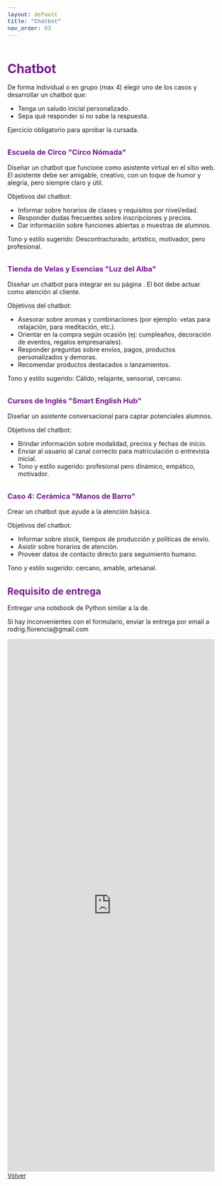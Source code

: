 ```yaml
---
layout: default
title: "Chatbot"
nav_order: 03
---
```


<html lang="es">
<head>
    <meta charset="UTF-8">
    <meta name="viewport" content="width=device-width, initial-scale=1.0">
    <title>Chatbot</title>
    <link href="https://cdn.jsdelivr.net/npm/bootstrap@5.3.0/dist/css/bootstrap.min.css" rel="stylesheet">
    <link rel="stylesheet" href="https://cdn.jsdelivr.net/npm/bootstrap-icons@1.10.0/font/bootstrap-icons.css">
    <style>
        :root {
            --primary: #761a8d;
            --primary-light: #8e3ea5;
            --primary-dark: #5a0f6e;
        }
        body {
            padding-top: 2rem;
            padding-bottom: 2rem;
        }
        .content {
            max-width: 800px;
            margin: 0 auto;
            padding: 0 1rem;
        }
        h1, h2, h3, h4, h5, h6 {
            color: var(--primary);
            margin-top: 2rem;
            margin-bottom: 1rem;
        }
        img {
            max-width: 100%;
            height: auto;
            display: block;
            margin: 2rem auto;
            border-radius: 8px;
            box-shadow: 0 4px 8px rgba(0,0,0,0.1);
        }
        table {
            width: 100%;
            margin: 2rem 0;
            border-collapse: collapse;
        }
        th, td {
            padding: 0.75rem;
            border: 1px solid #dee2e6;
            text-align: left;
        }
        th {
            background-color: #f8f9fa;
            font-weight: 600;
        }
        pre {
            background-color: #f8f9fa;
            padding: 1rem;
            border-radius: 4px;
            overflow-x: auto;
        }
        code {
            font-family: 'Courier New', Courier, monospace;
            background-color: #f8f9fa;
            padding: 0.2rem 0.4rem;
            border-radius: 3px;
            font-size: 0.9em;
        }
        blockquote {
            border-left: 4px solid var(--primary);
            padding-left: 1rem;
            margin-left: 0;
            color: #6c757d;
            font-style: italic;
        }
        .btn-back {
            margin-top: 2rem;
        }
    </style>
</head>
<body>
    <div class="container">
        <div class="content">
            <h1>Chatbot</h1>
         
<p>De forma individual o en grupo (max 4) elegir uno de los casos y desarrollar un chatbot que:</p>
<ul>
<li>Tenga un saludo inicial personalizado.</li>
<li>Sepa qué responder si no sabe la respuesta.</li>
</ul>

<p>Ejercicio obligatorio para aprobar la cursada.</p>

<h3 id="objetivo">Escuela de Circo "Circo Nómada"</h3>
<p>Diseñar un chatbot que funcione como asistente virtual en el sitio web. El asistente debe ser amigable, creativo, con un toque de humor y alegría, pero siempre claro y útil.</p>
<p>Objetivos del chatbot:</p>
<ul>
<li>Informar sobre horarios de clases y requisitos por nivel/edad.</li>
<li>Responder dudas frecuentes sobre inscripciones y precios.</li>
<li>Dar información sobre funciones abiertas o muestras de alumnos.</li>
</ul>
<p>Tono y estilo sugerido: Descontracturado, artístico, motivador, pero profesional.</p>

<h3 id="objetivo_1">Tienda de Velas y Esencias "Luz del Alba"</h3>
<p>Diseñar un chatbot para integrar en su página . El bot debe actuar como atención al cliente.</p>
<p>Objetivos del chatbot:</p>
<ul>
<li>Asesorar sobre aromas y combinaciones (por ejemplo: velas para relajación, para meditación, etc.).</li>
<li>Orientar en la compra según ocasión (ej: cumpleaños, decoración de eventos, regalos empresariales).</li>
<li>Responder preguntas sobre envíos, pagos, productos personalizados y demoras.</li>
<li>Recomendar productos destacados o lanzamientos.</li>
</ul>
<p>Tono y estilo sugerido: Cálido, relajante, sensorial, cercano.</p>

<h3 id="objetivo_2">Cursos de Inglés "Smart English Hub"</h3>
<p>Diseñar un asistente conversacional para captar potenciales alumnos.</p>
<p>Objetivos del chatbot:</p>
<ul>
<li>Brindar información sobre modalidad, precios y fechas de inicio.</li>
<li>Enviar al usuario al canal correcto para matriculación o entrevista inicial.</li>
<li>Tono y estilo sugerido: profesional pero dinámico, empático, motivador.</li>
</ul>

<h3 id="objetivo_3">Caso 4: Cerámica "Manos de Barro"</h3>
<p>Crear un chatbot que ayude a la atención básica.</p>
<p>Objetivos del chatbot:</p>
<ul>
<li>Informar sobre stock, tiempos de producción y políticas de envío.</li>
<li>Asistir sobre horarios de atención.</li>
<li>Proveer datos de contacto directo para seguimiento humano.</li>
</ul>
<p>Tono y estilo sugerido: cercano, amable, artesanal.</p>

<h2 id="requisito-de-entrega">Requisito de entrega</h2>
<p>Entregar una notebook de Python similar a la de.</p>
<p>Si hay inconvenientes con el formulario, enviar la entrega por email a rodrig.florencia@gmail.com</p>
<iframe aria-label='Entregable Nro. 1' frameborder="0" style="height:1200px;width:99%;border:none;" src='https://forms.zohopublic.com/frodriguezpla1/form/FormulariodeNotebookdePython/formperma/-06sxUqwI60BuMUDlPd6UMAy9PtbKn2lQrxtWgrjBQE'></iframe>
            <div class="d-grid gap-2 d-md-flex justify-content-md-end mt-4">
                <a href="javascript:history.back()" class="btn btn-outline-primary btn-back">
                    <i class="bi bi-arrow-left me-2"></i>Volver
                </a>
            </div>
        </div>
    </div>
    <script src="https://cdn.jsdelivr.net/npm/bootstrap@5.3.0/dist/js/bootstrap.bundle.min.js"></script>
</body>
</html>
